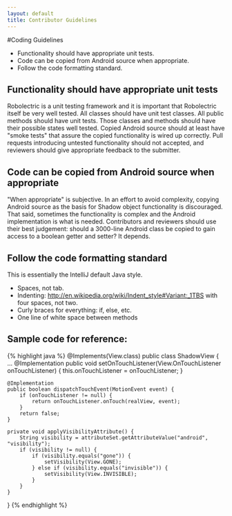 ```yaml
---
layout: default
title: Contributor Guidelines
---
```


#Coding Guidelines

* Functionality should have appropriate unit tests.
* Code can be copied from Android source when appropriate.
* Follow the code formatting standard.

## Functionality should have appropriate unit tests

Robolectric is a unit testing framework and it is important that Robolectric itself be very well tested. All classes should have unit test classes. All public methods should have unit tests. Those classes and methods should have their possible states well tested. Copied Android source should at least have "smoke tests" that assure the copied functionality is wired up correctly. Pull requests introducing untested functionality should not accepted, and reviewers should give appropriate feedback to the submitter.

## Code can be copied from Android source when appropriate

"When appropriate" is subjective. In an effort to avoid complexity, copying Android source as the basis for Shadow object functionality is discouraged. That said, sometimes the functionality is complex and the Android implementation is what is needed. Contributors and reviewers should use their best judgement: should a 3000-line Android class be copied to gain access to a boolean getter and setter? It depends.

## Follow the code formatting standard

This is essentially the IntelliJ default Java style.
* Spaces, not tab.
* Indenting: http://en.wikipedia.org/wiki/Indent_style#Variant:_1TBS with four spaces, not two.
* Curly braces for everything: if, else, etc.
* One line of white space between methods

## Sample code for reference:
{% highlight java %}
@Implements(View.class)
public class ShadowView {
    ...
    @Implementation
    public void setOnTouchListener(View.OnTouchListener onTouchListener) {
        this.onTouchListener = onTouchListener;
    }

    @Implementation
    public boolean dispatchTouchEvent(MotionEvent event) {
        if (onTouchListener != null) {
            return onTouchListener.onTouch(realView, event);
        }
        return false;
    }

    private void applyVisibilityAttribute() {
        String visibility = attributeSet.getAttributeValue("android", "visibility");
        if (visibility != null) {
            if (visibility.equals("gone")) {
                setVisibility(View.GONE);
            } else if (visibility.equals("invisible")) {
                setVisibility(View.INVISIBLE);
            }
        }
    }
}
{% endhighlight %}